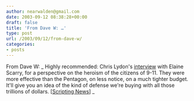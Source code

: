 ```yaml
---
author: nearwalden@gmail.com
date: 2003-09-12 08:38:28+00:00
draft: false
title: 'From Dave W: …'
type: post
url: /2003/09/12/from-dave-w/
categories:
- posts
---
```


From Dave W:  _ Highly recommended: Chris Lydon's [interview](//blogs.law.harvard.edu/lydon/2003/07/29#a207") with Elaine Scarry, for a perspective on the heroism of the citizens of 9-11. They were more effective than the Pentagon, on less notice, on a much tighter budget. It'll give you an idea of the kind of defense we're buying with all those trillions of dollars. [[Scripting News](//www.scripting.com/")] _



